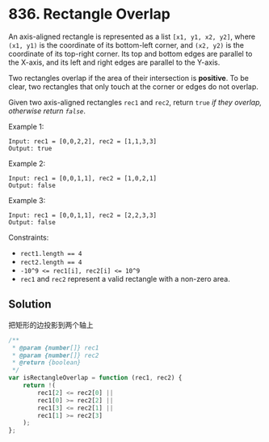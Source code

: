 # 836. Rectangle Overlap

An axis-aligned rectangle is represented as a list `[x1, y1, x2, y2]`, where `(x1, y1)` is the coordinate of its bottom-left corner, and `(x2, y2)` is the coordinate of its top-right corner. Its top and bottom edges are parallel to the X-axis, and its left and right edges are parallel to the Y-axis.

Two rectangles overlap if the area of their intersection is **positive**. To be clear, two rectangles that only touch at the corner or edges do not overlap.

Given two axis-aligned rectangles `rec1` and `rec2`, return `true` _if they overlap, otherwise return `false`_.

Example 1:

```
Input: rec1 = [0,0,2,2], rec2 = [1,1,3,3]
Output: true
```

Example 2:

```
Input: rec1 = [0,0,1,1], rec2 = [1,0,2,1]
Output: false
```

Example 3:

```
Input: rec1 = [0,0,1,1], rec2 = [2,2,3,3]
Output: false
```

Constraints:

-   `rect1.length == 4`
-   `rect2.length == 4`
-   `-10^9 <= rec1[i], rec2[i] <= 10^9`
-   `rec1` and `rec2` represent a valid rectangle with a non-zero area.

## Solution

把矩形的边投影到两个轴上

```javascript
/**
 * @param {number[]} rec1
 * @param {number[]} rec2
 * @return {boolean}
 */
var isRectangleOverlap = function (rec1, rec2) {
    return !(
        rec1[2] <= rec2[0] ||
        rec1[0] >= rec2[2] ||
        rec1[3] <= rec2[1] ||
        rec1[1] >= rec2[3]
    );
};
```
